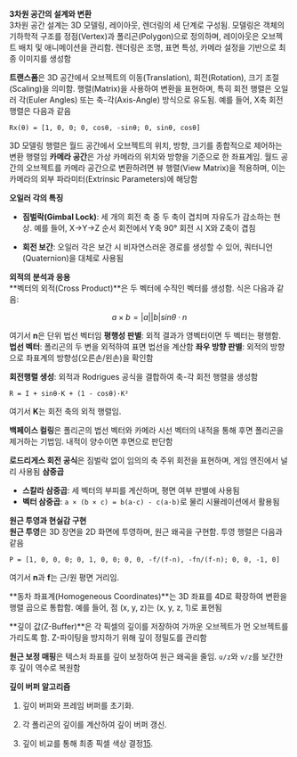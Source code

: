 **3차원 공간의 설계와 변환**  
3차원 공간 설계는 3D 모델링, 레이아웃, 렌더링의 세 단계로 구성됨. 모델링은 객체의 기하학적 구조를 정점(Vertex)과 폴리곤(Polygon)으로 정의하며, 레이아웃은 오브젝트 배치 및 애니메이션을 관리함. 렌더링은 조명, 표면 특성, 카메라 설정을 기반으로 최종 이미지를 생성함

**트랜스폼**은 3D 공간에서 오브젝트의 이동(Translation), 회전(Rotation), 크기 조절(Scaling)을 의미함. 행렬(Matrix)을 사용하여 변환을 표현하며, 특히 회전 행렬은 오일러 각(Euler Angles) 또는 축-각(Axis-Angle) 방식으로 유도됨. 예를 들어, X축 회전 행렬은 다음과 같음

`Rx(θ) = [1, 0, 0; 0, cosθ, -sinθ; 0, sinθ, cosθ]`  

3D 모델링 행렬은 월드 공간에서 오브젝트의 위치, 방향, 크기를 종합적으로 제어하는 변환 행렬임
**카메라 공간**은 가상 카메라의 위치와 방향을 기준으로 한 좌표계임. 월드 공간의 오브젝트를 카메라 공간으로 변환하려면 뷰 행렬(View Matrix)을 적용하며, 이는 카메라의 외부 파라미터(Extrinsic Parameters)에 해당함

**오일러 각의 특징**

- **짐벌락(Gimbal Lock)**: 세 개의 회전 축 중 두 축이 겹치며 자유도가 감소하는 현상. 예를 들어, X→Y→Z 순서 회전에서 Y축 90° 회전 시 X와 Z축이 겹침
    
- **회전 보간**: 오일러 각은 보간 시 비자연스러운 경로를 생성할 수 있어, 쿼터니언(Quaternion)을 대체로 사용됨

**외적의 분석과 응용**  
**벡터의 외적(Cross Product)**은 두 벡터에 수직인 벡터를 생성함. 식은 다음과 같음:

$$a × b = |a||b|sinθ·n$$  

여기서 **n**은 단위 법선 벡터임
**평행성 판별**: 외적 결과가 영벡터이면 두 벡터는 평행함.  
**법선 벡터**: 폴리곤의 두 변을 외적하여 표면 법선을 계산함
**좌우 방향 판별**: 외적의 방향으로 좌표계의 방향성(오른손/왼손)을 확인함

**회전행렬 생성**: 외적과 Rodrigues 공식을 결합하여 축-각 회전 행렬을 생성함

`R = I + sinθ·K + (1 - cosθ)·K²`  

여기서 **K**는 회전 축의 외적 행렬임.

**백페이스 컬링**은 폴리곤의 법선 벡터와 카메라 시선 벡터의 내적을 통해 후면 폴리곤을 제거하는 기법임. 내적이 양수이면 후면으로 판단함

**로드리게스 회전 공식**은 짐벌락 없이 임의의 축 주위 회전을 표현하며, 게임 엔진에서 널리 사용됨
**삼중곱**

- **스칼라 삼중곱**: 세 벡터의 부피를 계산하며, 평면 여부 판별에 사용됨
- **벡터 삼중곱**: `a × (b × c) = b(a·c) - c(a·b)`로 물리 시뮬레이션에서 활용됨

**원근 투영과 현실감 구현**  
**원근 투영**은 3D 장면을 2D 화면에 투영하며, 원근 왜곡을 구현함. 투영 행렬은 다음과 같음

`P = [1, 0, 0, 0; 0, 1, 0, 0; 0, 0, -f/(f-n), -fn/(f-n); 0, 0, -1, 0]`  

여기서 **n**과 **f**는 근/원 평면 거리임.

**동차 좌표계(Homogeneous Coordinates)**는 3D 좌표를 4D로 확장하여 변환을 행렬 곱으로 통합함. 예를 들어, 점 (x, y, z)는 (x, y, z, 1)로 표현됨


**깊이 값(Z-Buffer)**은 각 픽셀의 깊이를 저장하여 가까운 오브젝트가 먼 오브젝트를 가리도록 함. Z-파이팅을 방지하기 위해 깊이 정밀도를 관리함


**원근 보정 매핑**은 텍스처 좌표를 깊이 보정하여 원근 왜곡을 줄임. `u/z`와 `v/z`를 보간한 후 깊이 역수로 복원함


**깊이 버퍼 알고리즘**

1. 깊이 버퍼와 프레임 버퍼를 초기화.
    
2. 각 폴리곤의 깊이를 계산하여 깊이 버퍼 갱신.
    
3. 깊이 비교를 통해 최종 픽셀 색상 결정[15](https://bcalabs.org/subject/depth-buffer-z-buffer-method-in-computer-graphics).